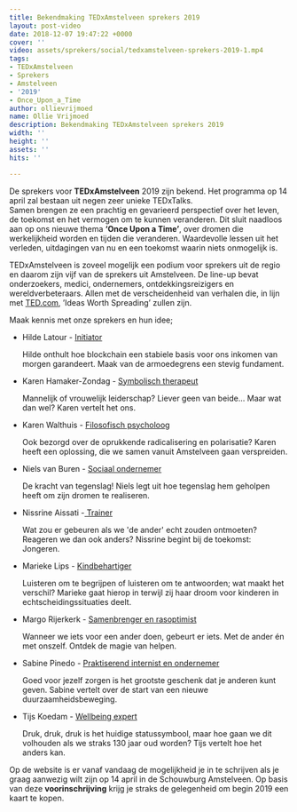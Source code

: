 ```yaml
---
title: Bekendmaking TEDxAmstelveen sprekers 2019
layout: post-video
date: 2018-12-07 19:47:22 +0000
cover: ''
video: assets/sprekers/social/tedxamstelveen-sprekers-2019-1.mp4
tags:
- TEDxAmstelveen
- Sprekers
- Amstelveen
- '2019'
- Once_Upon_a_Time
author: ollievrijmoed
name: Ollie Vrijmoed
description: Bekendmaking TEDxAmstelveen sprekers 2019
width: ''
height: ''
assets: ''
hits: ''

---
```

De sprekers voor **TEDxAmstelveen** 2019 zijn bekend. Het programma op 14 april zal bestaan uit negen zeer unieke TEDxTalks.   
Samen brengen ze een prachtig en gevarieerd perspectief over het leven, de toekomst en het vermogen om te kunnen veranderen. Dit sluit naadloos aan op ons nieuwe thema **‘Once Upon a Time’**, over dromen die werkelijkheid worden en tijden die veranderen. Waardevolle lessen uit het verleden, uitdagingen van nu en een toekomst waarin niets onmogelijk is.

TEDxAmstelveen is zoveel mogelijk een podium voor sprekers uit de regio en daarom zijn vijf van de sprekers uit Amstelveen. De line-up bevat onderzoekers, medici, ondernemers, ontdekkingsreizigers en wereldverbeteraars. Allen met de verscheidenheid van verhalen die, in lijn met [TED.com](http://ted.com/), ’Ideas Worth Spreading’ zullen zijn.

Maak kennis met onze sprekers en hun idee;

* Hilde Latour - [Initiator](https://tedxamstelveen.com/sprekers/hilde-latour/ "Hilde Latour")

  Hilde onthult hoe blockchain een stabiele basis voor ons inkomen van morgen garandeert. Maak van de armoedegrens een stevig fundament.
* Karen Hamaker-Zondag - [Symbolisch therapeut](https://tedxamstelveen.com/sprekers/karen-hamaker-zondag/ "Karen Hamaker-Zondag")

  Mannelijk of vrouwelijk leiderschap? Liever geen van beide... Maar wat dan wel? Karen vertelt het ons.
* Karen Walthuis - [Filosofisch psycholoog](https://tedxamstelveen.com/sprekers/karen-walthuis/ "Karen Walthuis")

  Ook bezorgd over de oprukkende radicalisering en polarisatie? Karen heeft een oplossing, die we samen vanuit Amstelveen gaan verspreiden.
* Niels van Buren - [Sociaal ondernemer](https://tedxamstelveen.com/sprekers/niels-van-buren/ "Niels van Buren")

  De kracht van tegenslag! Niels legt uit hoe tegenslag hem geholpen heeft om zijn dromen te realiseren.
* Nissrine Aissati -[ Trainer](https://tedxamstelveen.com/sprekers/nissrine-aissati/ "Nissrine Aissati")

  Wat zou er gebeuren als we 'de ander' echt zouden ontmoeten? Reageren we dan ook anders? Nissrine begint bij de toekomst: Jongeren.
* Marieke Lips - [Kindbehartiger](https://tedxamstelveen.com/sprekers/marieke-lips/ "Marieke Lips")

  Luisteren om te begrijpen of luisteren om te antwoorden; wat maakt het verschil? Marieke gaat hierop in terwijl zij haar droom voor kinderen in echtscheidingssituaties deelt.
* Margo Rijerkerk - [Samenbrenger en rasoptimist](https://tedxamstelveen.com/sprekers/margo-rijerkerk/ "Margo Rijerkerk")

  Wanneer we iets voor een ander doen, gebeurt er iets. Met de ander én met onszelf. Ontdek de magie van helpen.
* Sabine Pinedo - [Praktiserend internist en ondernemer](https://tedxamstelveen.com/sprekers/sabine-pinedo/ "Sabine Pinedo")

  Goed voor jezelf zorgen is het grootste geschenk dat je anderen kunt geven. Sabine vertelt over de start van een nieuwe duurzaamheidsbeweging.
* Tijs Koedam - [Wellbeing expert](https://tedxamstelveen.com/sprekers/tijs-koedam/ "Tijs Koedam")

  Druk, druk, druk is het huidige statussymbool, maar hoe gaan we dit volhouden als we straks 130 jaar oud worden? Tijs vertelt hoe het anders kan.

Op de website is er vanaf vandaag de mogelijkheid je in te schrijven als je graag aanwezig wilt zijn op 14 april in de Schouwburg Amstelveen. Op basis van deze **voorinschrijving** krijg je straks de gelegenheid om begin 2019 een kaart te kopen.